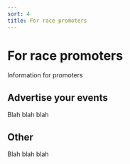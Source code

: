 ```yaml
---
sort: 4
title: For race promoters
---
```


# For race promoters
Information for promoters

## Advertise your events
Blah blah blah

## Other
Blah blah blah